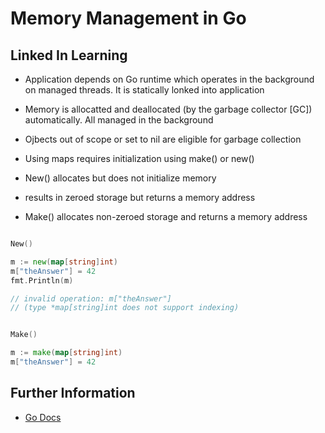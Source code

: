 # Memory Management in Go

## Linked In Learning

- Application depends on Go runtime which operates in the background on managed threads. It is statically lonked into application

- Memory is allocatted and deallocated (by the garbage collector [GC]) automatically. All managed in the background

- Ojbects out of scope or set to nil are eligible for garbage collection

- Using maps requires initialization using make() or new()

- New() allocates but does not initialize memory
 - results in zeroed storage but returns a memory address
- Make() allocates non-zeroed storage and returns a memory address



```go

New()

m := new(map[string]int)
m["theAnswer"] = 42
fmt.Println(m)

// invalid operation: m["theAnswer"]
// (type *map[string]int does not support indexing)


Make()

m := make(map[string]int)
m["theAnswer"] = 42


```

## Further Information

- [Go Docs](https://golang.org/pkg/runtime)
